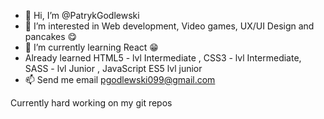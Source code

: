 - 👋 Hi, I’m @PatrykGodlewski
- 👀 I’m interested in  Web development, Video games, UX/UI Design and pancakes 😋
- 🌱 I’m currently learning React 😁
- Already learned HTML5 - lvl Intermediate , CSS3 - lvl Intermediate, SASS - lvl Junior , JavaScript ES5 lvl junior
- 📫 Send me email pgodlewski099@gmail.com

Currently hard working on my git repos
